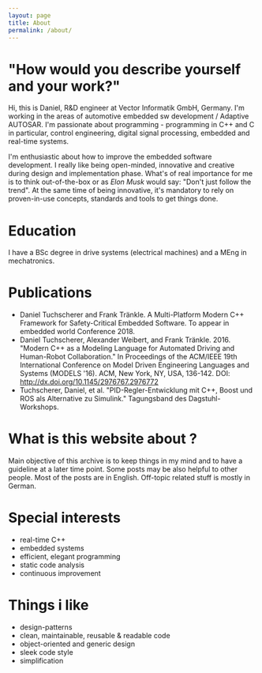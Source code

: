 ```yaml
---
layout: page
title: About
permalink: /about/
---
```


# "How would you describe yourself and your work?"

Hi, this is Daniel, R&D engineer at Vector Informatik GmbH, Germany. I'm working in the areas of automotive embedded sw development / Adaptive AUTOSAR. I'm passionate about programming - programming in C++ and C in particular, control engineering, digital signal processing, embedded and real-time systems.

I'm enthusiastic about how to improve the embedded software development. I really like being open-minded, innovative and creative during design and implementation phase. What's of real importance for me is to think out-of-the-box or as *Elon Musk* would say: "Don't just follow the trend". At the same time of being innovative, it's mandatory to rely on proven-in-use concepts, standards and tools to get things done.

# Education

I have a BSc degree in drive systems (electrical machines) and a MEng in mechatronics.

# Publications

* Daniel Tuchscherer and Frank Tränkle. A Multi-Platform Modern C++ Framework for Safety-Critical Embedded Software. To appear in embedded world Conference 2018.
* Daniel Tuchscherer, Alexander Weibert, and Frank Tränkle. 2016. "Modern C++ as a Modeling Language for Automated Driving and Human-Robot Collaboration." In Proceedings of the ACM/IEEE 19th International Conference on Model Driven Engineering Languages and Systems (MODELS '16). ACM, New York, NY, USA, 136-142. DOI: http://dx.doi.org/10.1145/2976767.2976772
* Tuchscherer, Daniel, et al. "PID-Regler-Entwicklung mit C++, Boost und ROS als Alternative zu Simulink." Tagungsband des Dagstuhl-Workshops.

# What is this website about ?

Main objective of this archive is to keep things in my mind and to have a guideline at a later time point. Some posts may be also helpful to other people. Most of the posts are in English. Off-topic related stuff is mostly in German.

# Special interests

* real-time C++
* embedded systems
* efficient, elegant programming
* static code analysis
* continuous improvement

# Things i like

* design-patterns
* clean, maintainable, reusable & readable code
* object-oriented and generic design
* sleek code style
* simplification
